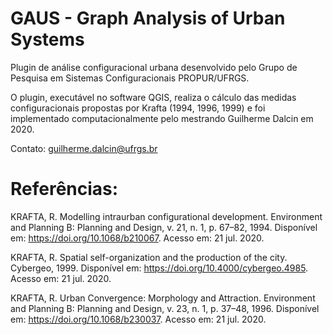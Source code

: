 # GAUS - Graph Analysis of Urban Systems
Plugin de análise configuracional urbana desenvolvido pelo Grupo de Pesquisa em Sistemas Configuracionais PROPUR/UFRGS.

O plugin, executável no software QGIS, realiza o cálculo das medidas configuracionais propostas por Krafta (1994, 1996, 1999) e foi implementado computacionalmente pelo mestrando Guilherme Dalcin em 2020.

Contato: guilherme.dalcin@ufrgs.br

# Referências:

KRAFTA, R. Modelling intraurban configurational development. Environment and Planning B: Planning and Design, v. 21, n. 1, p. 67–82, 1994. Disponível em: https://doi.org/10.1068/b210067. Acesso em: 21 jul. 2020.

KRAFTA, R. Spatial self-organization and the production of the city. Cybergeo, 1999. Disponível em: https://doi.org/10.4000/cybergeo.4985. Acesso em: 21 jul. 2020.

KRAFTA, R. Urban Convergence: Morphology and Attraction. Environment and Planning B: Planning and Design, v. 23, n. 1, p. 37–48, 1996. Disponível em: https://doi.org/10.1068/b230037. Acesso em: 21 jul. 2020.
